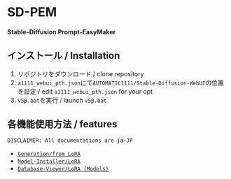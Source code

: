 # SD-PEM
#### Stable-Diffusion Prompt-EasyMaker

## インストール / Installation
1. リポジトリをダウンロード / clone repository
2. `a1111_webui_pth.json`にて`AUTOMATIC1111/Stable-Diffusion-WebUI`の位置を設定 / edit `a1111_webui_pth.json` for your opt
3. `v5β.bat`を実行 / launch `v5β.bat`


## 各機能使用方法 / features
`DISCLAIMER: All documentations are ja-JP`
- [`Generation/from LoRA`](/docs/generation/from_lora.md)
- [`Model-Installer/LoRA`](/docs/model_installer/lora.md)
- [`Database-Viewer/LoRA (Models)`](/docs/database_viewer/lora_models.md)